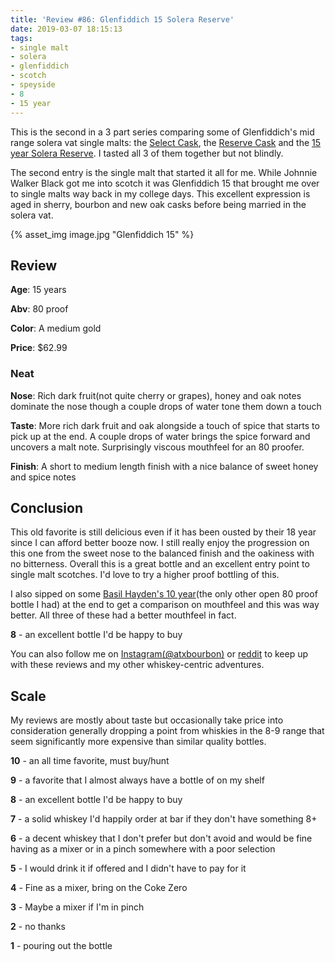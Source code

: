 ```yaml
---
title: 'Review #86: Glenfiddich 15 Solera Reserve'
date: 2019-03-07 18:15:13
tags:
- single malt
- solera
- glenfiddich
- scotch
- speyside
- 8
- 15 year
---
```


This is the second in a 3 part series comparing some of Glenfiddich's mid range solera vat single malts: the [Select Cask](https://atxbourbon.com/2019/03/04/Review-83-Glenfiddich-Select-Cask/), the [Reserve Cask](https://atxbourbon.com/2019/03/12/Review-89-Glenfiddich-Reserve-Cask/) and the [15 year Solera Reserve](https://atxbourbon.com/2019/03/07/Review-86-Glenfiddich-15-Solera-Reserve/). I tasted all 3 of them together but not blindly.

The second entry is the single malt that started it all for me. While Johnnie Walker Black got me into scotch it was Glenfiddich 15 that brought me over to single malts way back in my college days. This excellent expression is aged in sherry, bourbon and new oak casks before being married in the solera vat.

{% asset_img image.jpg "Glenfiddich 15" %}

## Review
**Age**: 15 years

**Abv**: 80 proof

**Color**: A medium gold 

**Price**: $62.99

### Neat
**Nose**: Rich dark fruit(not quite cherry or grapes), honey and oak notes dominate the nose though a couple drops of water tone them down a touch

**Taste**: More rich dark fruit and oak alongside a touch of spice that starts to pick up at the end. A couple drops of water brings the spice forward and uncovers a malt note. Surprisingly viscous mouthfeel for an 80 proofer.

**Finish**: A short to medium length finish with a nice balance of sweet honey and spice notes

## Conclusion
This old favorite is still delicious even if it has been ousted by their 18 year since I can afford better booze now. I still really enjoy the progression on this one from the sweet nose to the balanced finish and the oakiness with no bitterness. Overall this is a great bottle and an excellent entry point to single malt scotches. I'd love to try a higher proof bottling of this.

I also sipped on some [Basil Hayden's 10 year](https://atxbourbon.com/2019/03/05/Reviews-84-85-Ten-Year-Tater-Tasting-Heaven-s-Door-10-Year-and-Basil-s-Hayden-s-10-Year/)(the only other open 80 proof bottle I had) at the end to get a comparison on mouthfeel and this was way better. All three of these had a better mouthfeel in fact.

**8** - an excellent bottle I'd be happy to buy

You can also follow me on [Instagram(@atxbourbon)](https://www.instagram.com/atxbourbon/) or [reddit](https://www.reddit.com/r/scottmotorraddrinks/) to keep up with these reviews and my other whiskey-centric adventures.

## Scale
My reviews are mostly about taste but occasionally take price into consideration generally dropping a point from whiskies in the 8-9 range that seem significantly more expensive than similar quality bottles.

**10** - an all time favorite, must buy/hunt

**9** - a favorite that I almost always have a bottle of on my shelf

**8** - an excellent bottle I'd be happy to buy

**7** - a solid whiskey I'd happily order at bar if they don't have something 8+

**6** - a decent whiskey that I don't prefer but don't avoid and would be fine having as a mixer or in a pinch somewhere with a poor selection

**5** - I would drink it if offered and I didn't have to pay for it

**4** - Fine as a mixer, bring on the Coke Zero

**3** - Maybe a mixer if I'm in  pinch

**2** - no thanks

**1** - pouring out the bottle  